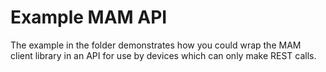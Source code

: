 # Example MAM API

The example in the folder demonstrates how you could wrap the MAM client library in an API for use by devices which can only make REST calls.
